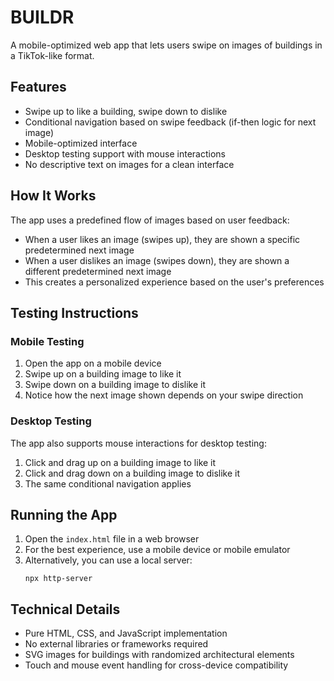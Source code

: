 # BUILDR

A mobile-optimized web app that lets users swipe on images of buildings in a TikTok-like format.

## Features

- Swipe up to like a building, swipe down to dislike
- Conditional navigation based on swipe feedback (if-then logic for next image)
- Mobile-optimized interface
- Desktop testing support with mouse interactions
- No descriptive text on images for a clean interface

## How It Works

The app uses a predefined flow of images based on user feedback:

- When a user likes an image (swipes up), they are shown a specific predetermined next image
- When a user dislikes an image (swipes down), they are shown a different predetermined next image
- This creates a personalized experience based on the user's preferences

## Testing Instructions

### Mobile Testing

1. Open the app on a mobile device
2. Swipe up on a building image to like it
3. Swipe down on a building image to dislike it
4. Notice how the next image shown depends on your swipe direction

### Desktop Testing

The app also supports mouse interactions for desktop testing:

1. Click and drag up on a building image to like it
2. Click and drag down on a building image to dislike it
3. The same conditional navigation applies

## Running the App

1. Open the `index.html` file in a web browser
2. For the best experience, use a mobile device or mobile emulator
3. Alternatively, you can use a local server:
   ```
   npx http-server
   ```

## Technical Details

- Pure HTML, CSS, and JavaScript implementation
- No external libraries or frameworks required
- SVG images for buildings with randomized architectural elements
- Touch and mouse event handling for cross-device compatibility

